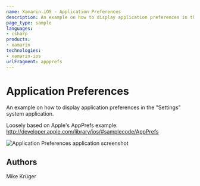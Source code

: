 ```yaml
---
name: Xamarin.iOS - Application Preferences
description: An example on how to display application preferences in the Settings system application. Loosely based on Apple's AppPrefs example:...
page_type: sample
languages:
- csharp
products:
- xamarin
technologies:
- xamarin-ios
urlFragment: appprefs
---
```

# Application Preferences

An example on how to display application preferences in
the "Settings" system application.

Loosely based on Apple's AppPrefs example:
http://developer.apple.com/library/ios/#samplecode/AppPrefs

![Application Preferences application screenshot](Screenshots/AppPrefs01.png "Application Preferences application screenshot")

## Authors

Mike Krüger
